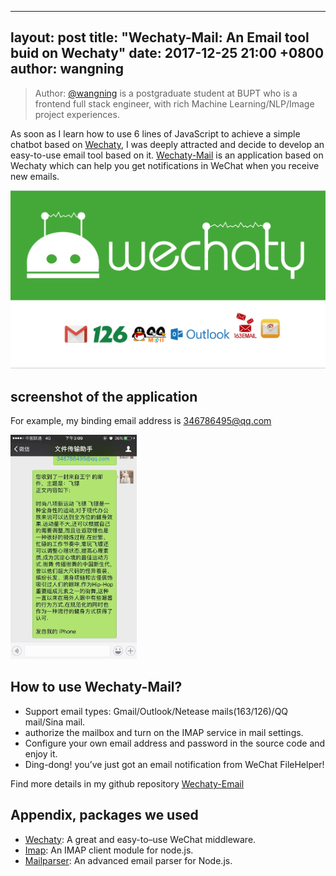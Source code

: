 
---
layout: post
title: "Wechaty-Mail: An Email tool buid on Wechaty"
date: 2017-12-25 21:00 +0800
author: wangning
---

> Author: [@wangning](https://github.com/wnbupt/wechaty_email) is a postgraduate student at BUPT who is a frontend full stack engineer, with rich Machine Learning/NLP/Image project experiences.

As soon as I learn how to use 6 lines of JavaScript to achieve a simple chatbot based on [Wechaty](https://github.com/Chatie/wechaty), I was deeply attracted and decide to develop an easy-to-use email tool based on it. [Wechaty-Mail](https://github.com/wnbupt/wechaty_email) is an application based on Wechaty which can help you get notifications in WeChat when you receive new emails.

![wechaty_email](/download/2017/wechaty_email.png)

<!--more-->

## screenshot of the application

For example, my binding email address is 346786495@qq.com

<img src='../download/2017/wechaty_email_demo.jpeg' border=0 width="40%">

## How to use Wechaty-Mail?

* Support email types: Gmail/Outlook/Netease mails(163/126)/QQ mail/Sina mail.
* authorize the mailbox and turn on the IMAP service in mail settings.
* Configure your own email address and password in the source code and enjoy it.
* Ding-dong! you’ve just got an email notification from WeChat FileHelper!

Find more details in my github repository [Wechaty-Email](https://github.com/wnbupt/wechaty_email)

## Appendix, packages we used
* [Wechaty](https://github.com/chatie/wechaty): A great and easy-to–use WeChat middleware.
* [Imap](https://github.com/mscdex/node-imap): An IMAP client module for node.js.
* [Mailparser](https://github.com/nodemailer/mailparser): An advanced email parser for Node.js.



